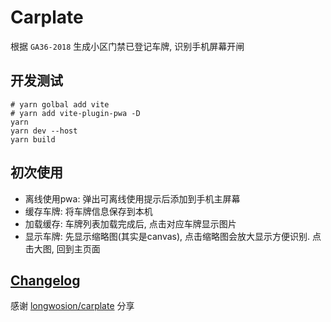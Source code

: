 # Carplate

根据 `GA36-2018` 生成小区门禁已登记车牌, 识别手机屏幕开闸

## 开发测试

```shell
# yarn golbal add vite
# yarn add vite-plugin-pwa -D
yarn
yarn dev --host
yarn build
```

## 初次使用

- 离线使用pwa: 弹出可离线使用提示后添加到手机主屏幕
- 缓存车牌: 将车牌信息保存到本机
- 加载缓存: 车牌列表加载完成后, 点击对应车牌显示图片
- 显示车牌: 先显示缩略图(其实是canvas), 点击缩略图会放大显示方便识别. 点击大图, 回到主页面

## [Changelog](./public/changelog.md)

感谢 [longwosion/carplate](https://github.com/thincen/carplate) 分享


